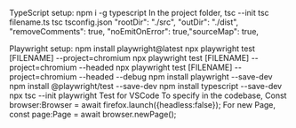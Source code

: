 TypeScript setup:
npm i -g typescript
In the project folder, tsc --init
tsc filename.ts
tsc
tsconfig.json
"rootDir": "./src", "outDir": "./dist", "removeComments": true, "noEmitOnError": true,"sourceMap": true, 

Playwright setup:
npm install playwright@latest
npx playwright test [FILENAME] --project=chromium
npx playwright test [FILENAME] --project=chromium --headed
npx playwright test [FILENAME] --project=chromium --headed --debug
npm install playwright --save-dev
npm install @playwright/test --save-dev
npm install typescript --save-dev
npx tsc --init
playwright Test for VSCode
To specify in the codebase,
Const browser:Browser = await firefox.launch({headless:false});
For new Page,
const page:Page = await browser.newPage();
